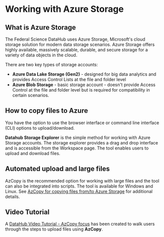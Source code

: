 # Working with Azure Storage

## What is Azure Storage

The Federal Science DataHub uses Azure Storage, Microsoft's cloud storage solution for modern data storage scenarios. Azure Storage offers highly available, massively scalable, durable, and secure storage for a variety of data objects in the cloud. 

There are two key types of storage accounts:

- **Azure Data Lake Storage (Gen2)** - designed for big data analytics and provides Access Control Lists at the file and folder level
- **Azure Blob Storage** - basic storage account - doesn't provide Access Control at the file and folder level but is required for compatibility in certain scenarios.

## How to copy files to Azure

You have the option to use the browser interface or command line interface (CLI) options to upload/download.

**Datahub Storage Explorer** is the simple method for working with Azure Storage accounts. The storage explorer provides a drag and drop interface and is accessible from the Workspace page. The tool enables users to upload and download files.

## Automated upload and large files

AzCopy is the recommended option for working with large files and the tool can also be integrated into scripts. The tool is available for Windows and Linux. See [AzCopy for copying files from/to Azure Storage](Use-AzCopy-to-Interact-with-Azure-Storage-Account) for additional details.

## Video Tutorial

A [DataHub Video Tutorial - AzCopy focus](https://dhdemosand.blob.core.windows.net/datahub/Data%20Sharing%20Tutorial.mp4?sv=2020-10-02&st=2022-02-09T20%3A22%3A12Z&se=2023-02-10T20%3A22%3A00Z&sr=b&sp=r&sig=OeNPrxbhVMshileL39VKre%2FQBBYfUae5gz1M%2Fsyo3JY%3D) has been created to walk users through the steps to upload files using **AzCopy**.
